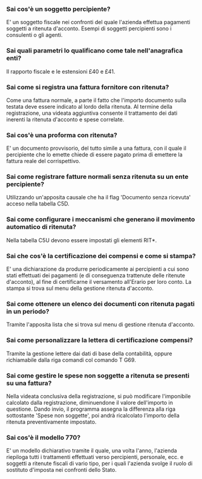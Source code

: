 ### **Sai cos'è un soggetto percipiente?**

E' un soggetto fiscale nei confronti del quale l'azienda effettua pagamenti soggetti a ritenuta d'acconto. Esempi di soggetti percipienti sono i consulenti o gli agenti.
### **Sai quali parametri lo qualificano come tale nell'anagrafica enti?**

Il rapporto fiscale e le estensioni £40 e £41.
### **Sai come si registra una fattura fornitore con ritenuta?**

Come una fattura normale, a parte il fatto che l'importo documento sulla testata deve essere indicato al lordo della ritenuta. Al termine della registrazione, una videata aggiuntiva consente il trattamento dei dati inerenti la ritenuta d'acconto e spese correlate.
### **Sai cos'è una proforma con ritenuta?**

E' un documento provvisorio, del tutto simile a una fattura, con il quale il percipiente che lo emette chiede di essere pagato prima di emettere la fattura reale del corrispettivo.
### **Sai come registrare fatture normali senza ritenuta su un ente percipiente?**

Utilizzando un'apposita causale che ha il flag 'Documento senza ricevuta' acceso nella tabella C5D.
### **Sai come configurare i meccanismi che generano il movimento automatico di ritenuta?**

Nella tabella C5U devono essere impostati gli elementi RIT\*.
### **Sai che cos'è la certificazione dei compensi e come si stampa?**

E' una dichiarazione da produrre periodicamente ai percipienti a cui sono stati effettuati dei pagamenti (e di conseguenza trattenute delle ritenute d'acconto), al fine di certificarne il versamento all'Erario per loro conto. La stampa si trova sul menu della gestione ritenuta d'acconto.
### **Sai come ottenere un elenco dei documenti con ritenuta pagati in un periodo?**

Tramite l'apposita lista che si trova sul menu di gestione ritenuta d'acconto.
### **Sai come personalizzare la lettera di certificazione compensi?**

Tramite la gestione lettere dai dati di base della contabilità, oppure richiamabile dalla riga comandi col comando T G69.
### **Sai come gestire le spese non soggette a ritenuta se presenti su una fattura?**

Nella videata conclusiva della registrazione, si può modificare l'imponibile calcolato dalla registrazione, diminuendone il valore dell'importo in questione. Dando invio, il programma assegna la differenza alla riga sottostante 'Spese non soggette', poi andrà ricalcolato l'importo della ritenuta preventivamente impostato.
### **Sai cos'è il modello 770?**

E' un modello dichiarativo tramite il quale, una volta l'anno, l'azienda riepiloga tutti i trattamenti effettuati verso percipienti, personale, ecc. e soggetti a ritenute fiscali di vario tipo, per i quali l'azienda svolge il ruolo di sostituto d'imposta nei confronti dello Stato.
